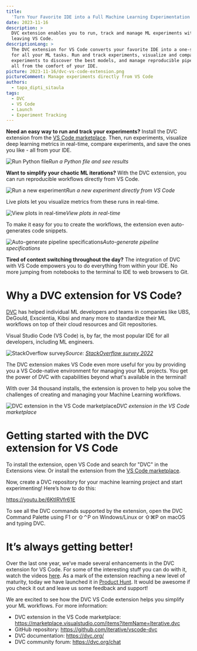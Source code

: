 ```yaml
---
title:
  'Turn Your Favorite IDE into a Full Machine Learning Experimentation Platform'
date: 2023-11-16
description: >
  DVC extension enables you to run, track and manage ML experiments without
  leaving VS Code.
descriptionLong: >
  The DVC extension for VS Code converts your favorite IDE into a one-stop shop
  for all your ML tasks. Run and track experiments, visualize and compare
  experiments to discover the best models, and manage reproducible pipelines -
  all from the comfort of your IDE.
picture: 2023-11-16/dvc-vs-code-extension.png
pictureComment: Manage experiments directly from VS Code
authors:
  - tapa_dipti_sitaula
tags:
  - DVC
  - VS Code
  - Launch
  - Experiment Tracking
---
```


**Need an easy way to run and track your experiments?** Install the DVC
extension from the
[VS Code marketplace](https://marketplace.visualstudio.com/items?itemName=Iterative.dvc).
Then, run experiments, visualize deep learning metrics in real-time, compare
experiments, and save the ones you like - all from your IDE.

![Run Python file](../uploads/images/2023-11-16/run-python-file.gif)_Run a
Python file and see results_

**Want to simplify your chaotic ML iterations?** With the DVC extension, you can
run reproducible workflows directly from VS Code.

![Run a new experiment](../uploads/images/2023-11-16/modify-and-run.gif)_Run a
new experiment directly from VS Code_

Live plots let you visualize metrics from these runs in real-time.

![View plots in real-time](../uploads/images/2023-11-16/live-plots.gif)_View
plots in real-time_

To make it easy for you to create the workflows, the extension even
auto-generates code snippets.

![Auto-generate pipeline specifications](../uploads/images/2023-11-16/auto-generate-code.gif)_Auto-generate
pipeline specifications_

**Tired of context switching throughout the day?** The integration of DVC with
VS Code empowers you to do everything from within your IDE. No more jumping from
notebooks to the terminal to IDE to web browsers to Git.

# Why a DVC extension for VS Code?

[DVC](https://dvc.org/) has helped individual ML developers and teams in
companies like UBS, DeGould, Exscientia, Kibsi and many more to standardize
their ML workflows on top of their cloud resources and Git repositories.

Visual Studio Code (VS Code) is, by far, the most popular IDE for all
developers, including ML engineers.

![StackOverflow survey](../uploads/images/2023-11-16/so-survey.png)_Source:
[StackOverflow survey 2022](https://survey.stackoverflow.co/2022/#section-most-popular-technologies-integrated-development-environment)_

The DVC extension makes VS Code even more useful for you by providing you a VS
Code-native environment for managing your ML projects. You get the power of DVC
with capabilities beyond what's available in the terminal!

With over 34 thousand installs, the extension is proven to help you solve the
challenges of creating and managing your Machine Learning workflows.

![DVC extension in the VS Code marketplace](../uploads/images/2023-11-16/dvc-extension-in-vs-code-marketplace.png)_DVC
extension in the VS Code marketplace_

# Getting started with the DVC extension for VS Code

To install the extension, open VS Code and search for "DVC" in the Extensions
view. Or install the extension from the
[VS Code marketplace](https://marketplace.visualstudio.com/items?itemName=Iterative.dvc).

Now, create a DVC repository for your machine learning project and start
experimenting! Here’s how to do this:

https://youtu.be/6KtIRVfr61E

To see all the DVC commands supported by the extension, open the DVC Command
Palette using F1 or ⇧⌃P on Windows/Linux or ⇧⌘P on macOS and typing DVC.

# It’s always getting better!

Over the last one year, we’ve made several enhancements in the DVC extension for
VS Code. For some of the interesting stuff you can do with it, watch the videos
[here](https://www.youtube.com/watch?v=VMYggTLm_-U&list=PL7WG7YrwYcnBo3ZBapzKNxtBcfNjGDQMM&index=5).
As a mark of the extension reaching a new level of maturity, today we have
launched it in
[Product Hunt](https://www.producthunt.com/posts/dvc-extension-for-vs-code). It
would be awesome if you check it out and leave us some feedback and support!

We are excited to see how the DVC VS Code extension helps you simplify your ML
workflows. For more information:

- DVC extension in the VS Code marketplace:
  https://marketplace.visualstudio.com/items?itemName=Iterative.dvc
- GitHub repository: https://github.com/iterative/vscode-dvc
- DVC documentation: https://dvc.org/
- DVC community forum: https://dvc.org/chat
